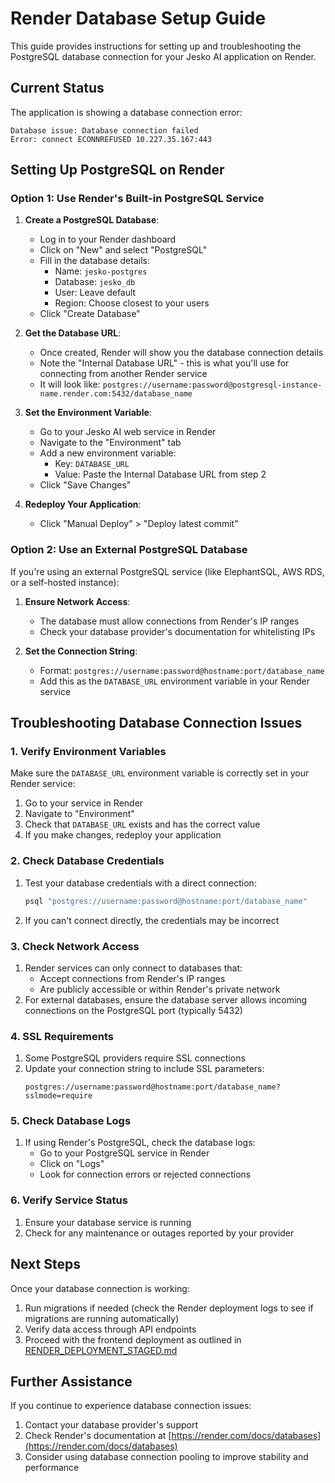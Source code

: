 # Render Database Setup Guide

This guide provides instructions for setting up and troubleshooting the PostgreSQL database connection for your Jesko AI application on Render.

## Current Status

The application is showing a database connection error:
```
Database issue: Database connection failed
Error: connect ECONNREFUSED 10.227.35.167:443
```

## Setting Up PostgreSQL on Render

### Option 1: Use Render's Built-in PostgreSQL Service

1. **Create a PostgreSQL Database**:
   - Log in to your Render dashboard
   - Click on "New" and select "PostgreSQL"
   - Fill in the database details:
     - Name: `jesko-postgres`
     - Database: `jesko_db`
     - User: Leave default
     - Region: Choose closest to your users
   - Click "Create Database"

2. **Get the Database URL**:
   - Once created, Render will show you the database connection details
   - Note the "Internal Database URL" - this is what you'll use for connecting from another Render service
   - It will look like: `postgres://username:password@postgresql-instance-name.render.com:5432/database_name`

3. **Set the Environment Variable**:
   - Go to your Jesko AI web service in Render
   - Navigate to the "Environment" tab
   - Add a new environment variable:
     - Key: `DATABASE_URL`
     - Value: Paste the Internal Database URL from step 2
   - Click "Save Changes"

4. **Redeploy Your Application**:
   - Click "Manual Deploy" > "Deploy latest commit"

### Option 2: Use an External PostgreSQL Database

If you're using an external PostgreSQL service (like ElephantSQL, AWS RDS, or a self-hosted instance):

1. **Ensure Network Access**:
   - The database must allow connections from Render's IP ranges
   - Check your database provider's documentation for whitelisting IPs

2. **Set the Connection String**:
   - Format: `postgres://username:password@hostname:port/database_name`
   - Add this as the `DATABASE_URL` environment variable in your Render service

## Troubleshooting Database Connection Issues

### 1. Verify Environment Variables

Make sure the `DATABASE_URL` environment variable is correctly set in your Render service:

1. Go to your service in Render
2. Navigate to "Environment"
3. Check that `DATABASE_URL` exists and has the correct value
4. If you make changes, redeploy your application

### 2. Check Database Credentials

1. Test your database credentials with a direct connection:
   ```bash
   psql "postgres://username:password@hostname:port/database_name"
   ```
2. If you can't connect directly, the credentials may be incorrect

### 3. Check Network Access

1. Render services can only connect to databases that:
   - Accept connections from Render's IP ranges
   - Are publicly accessible or within Render's private network
2. For external databases, ensure the database server allows incoming connections on the PostgreSQL port (typically 5432)

### 4. SSL Requirements

1. Some PostgreSQL providers require SSL connections
2. Update your connection string to include SSL parameters:
   ```
   postgres://username:password@hostname:port/database_name?sslmode=require
   ```

### 5. Check Database Logs

1. If using Render's PostgreSQL, check the database logs:
   - Go to your PostgreSQL service in Render
   - Click on "Logs"
   - Look for connection errors or rejected connections

### 6. Verify Service Status

1. Ensure your database service is running
2. Check for any maintenance or outages reported by your provider

## Next Steps

Once your database connection is working:

1. Run migrations if needed (check the Render deployment logs to see if migrations are running automatically)
2. Verify data access through API endpoints
3. Proceed with the frontend deployment as outlined in [RENDER_DEPLOYMENT_STAGED.md](./RENDER_DEPLOYMENT_STAGED.md)

## Further Assistance

If you continue to experience database connection issues:

1. Contact your database provider's support
2. Check Render's documentation at [https://render.com/docs/databases](https://render.com/docs/databases)
3. Consider using database connection pooling to improve stability and performance